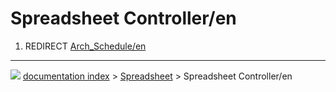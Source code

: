 # Spreadsheet Controller/en
1.  REDIRECT [Arch\_Schedule/en](Arch_Schedule/en.md)



---
![](images/Right_arrow.png) [documentation index](../README.md) > [Spreadsheet](Spreadsheet_Workbench.md) > Spreadsheet Controller/en
